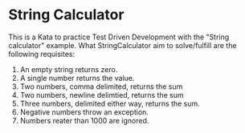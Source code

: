# String Calculator
This is a Kata to practice Test Driven Development with the "String calculator" example.
What StringCalculator aim to solve/fulfill are the following requisites:
  1. An empty string returns zero.
  2. A single number returns the value.
  3. Two numbers, comma delimited, returns the sum
  4. Two numbers, newline delimtied, returns the sum
  5. Three numbers, delimited either way, returns the sum.
  6. Negative numbers throw an exception.
  7. Numbers reater than 1000 are ignored.
